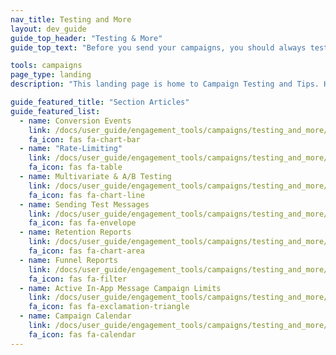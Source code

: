 ```yaml
---
nav_title: Testing and More
layout: dev_guide
guide_top_header: "Testing & More"
guide_top_text: "Before you send your campaigns, you should always test your messages. After, you should always look at the results to ensure your campaign went well and will affect your future campaigns positively. Choose any article below to learn more!"

tools: campaigns
page_type: landing
description: "This landing page is home to Campaign Testing and Tips. Here you can find resources on campaign preferences like rate-limiting, conversions, and A/B testing."

guide_featured_title: "Section Articles"
guide_featured_list:
  - name: Conversion Events
    link: /docs/user_guide/engagement_tools/campaigns/testing_and_more/conversion_events/
    fa_icon: fas fa-chart-bar
  - name: "Rate-Limiting"
    link: /docs/user_guide/engagement_tools/campaigns/testing_and_more/rate-limiting/
    fa_icon: fas fa-table
  - name: Multivariate & A/B Testing
    link: /docs/user_guide/engagement_tools/campaigns/testing_and_more/multivariate_testing/
    fa_icon: fas fa-chart-line
  - name: Sending Test Messages
    link: /docs/user_guide/engagement_tools/campaigns/testing_and_more/sending_test_push_notifications/
    fa_icon: fas fa-envelope
  - name: Retention Reports
    link: /docs/user_guide/engagement_tools/campaigns/testing_and_more/retention_reports/
    fa_icon: fas fa-chart-area
  - name: Funnel Reports
    link: /docs/user_guide/engagement_tools/campaigns/testing_and_more/campaign_funnel_report/
    fa_icon: fas fa-filter
  - name: Active In-App Message Campaign Limits
    link: /docs/user_guide/engagement_tools/campaigns/testing_and_more/active_in_app_messaging_limit/
    fa_icon: fas fa-exclamation-triangle
  - name: Campaign Calendar
    link: /docs/user_guide/engagement_tools/campaigns/testing_and_more/campaign_calendar/
    fa_icon: fas fa-calendar
---
```

